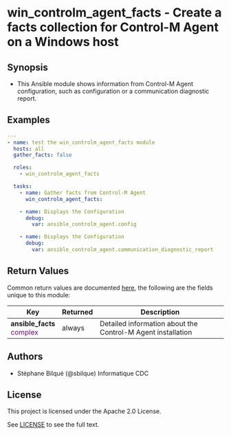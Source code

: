 
# win_controlm_agent_facts - Create a facts collection for Control-M Agent on a Windows host

## Synopsis

* This Ansible module shows information from Control-M Agent configuration, such as configuration or a communication diagnostic report.

## Examples

```yaml
---
- name: test the win_controlm_agent_facts module
  hosts: all
  gather_facts: false

  roles:
    - win_controlm_agent_facts

  tasks:
    - name: Gather facts from Control-M Agent
      win_controlm_agent_facts:

    - name: Displays the Configuration
      debug:
        var: ansible_controlm_agent.config

    - name: Displays the Configuration
      debug:
        var: ansible_controlm_agent.communication_diagnostic_report

```

## Return Values

Common return values are documented [here](https://docs.ansible.com/ansible/latest/reference_appendices/common_return_values.html#common-return-values), the following are the fields unique to this module:

| Key    | Returned   | Description |
| ------ |------------| ------------|
| __ansible_facts__<br><font color="purple">complex</font> | always |  Detailed information about the Control-M Agent installation |

## Authors

* Stéphane Bilqué (@sbilque) Informatique CDC

## License

This project is licensed under the Apache 2.0 License.

See [LICENSE](LICENSE) to see the full text.
